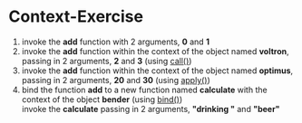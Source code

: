 Context-Exercise
================


1. invoke the **add** function with 2 arguments, **0** and **1**
2. invoke the **add** function within the context of the object named **voltron**, passing in 2 arguments, **2** and **3** (using [call()](https://developer.mozilla.org/en-US/docs/Web/JavaScript/Reference/Global_Objects/Function/call))
3. invoke the **add** function within the context of the object named **optimus**, passing in 2 arguments, **20** and **30** (using [apply()](https://developer.mozilla.org/en-US/docs/Web/JavaScript/Reference/Global_Objects/Function/apply))
4. bind the function **add** to a new function named **calculate** with the context of the object **bender** (using [bind()](https://developer.mozilla.org/en-US/docs/Web/JavaScript/Reference/Global_Objects/Function/bind))  
  invoke the **calculate** passing in 2 arguments, **"drinking "** and **"beer"**
